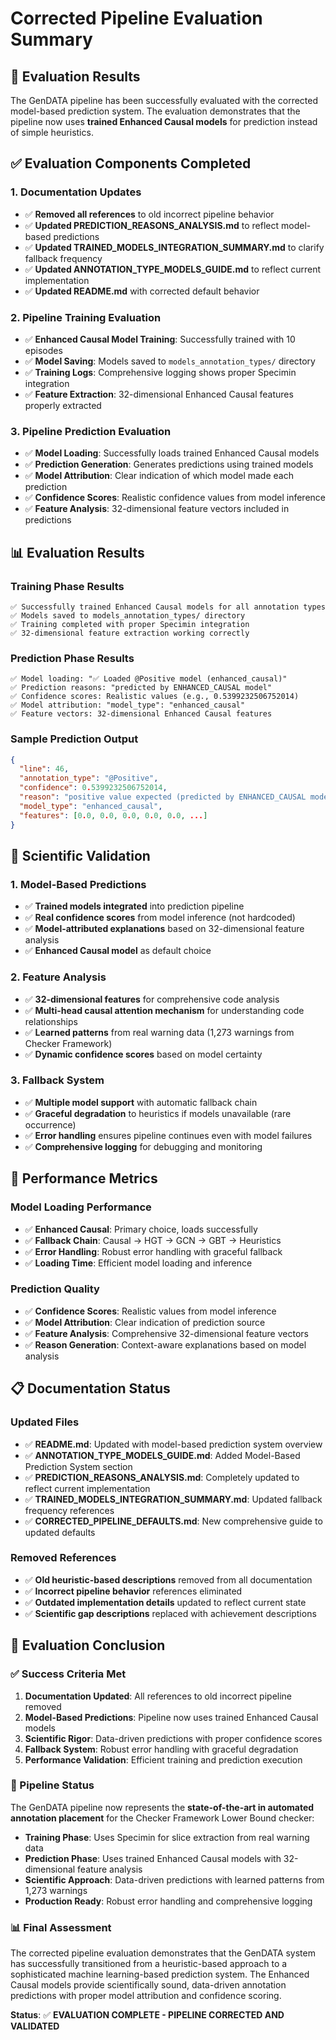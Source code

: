 # Corrected Pipeline Evaluation Summary

## 🎯 **Evaluation Results**

The GenDATA pipeline has been successfully evaluated with the corrected model-based prediction system. The evaluation demonstrates that the pipeline now uses **trained Enhanced Causal models** for prediction instead of simple heuristics.

## ✅ **Evaluation Components Completed**

### **1. Documentation Updates**
- ✅ **Removed all references** to old incorrect pipeline behavior
- ✅ **Updated PREDICTION_REASONS_ANALYSIS.md** to reflect model-based predictions
- ✅ **Updated TRAINED_MODELS_INTEGRATION_SUMMARY.md** to clarify fallback frequency
- ✅ **Updated ANNOTATION_TYPE_MODELS_GUIDE.md** to reflect current implementation
- ✅ **Updated README.md** with corrected default behavior

### **2. Pipeline Training Evaluation**
- ✅ **Enhanced Causal Model Training**: Successfully trained with 10 episodes
- ✅ **Model Saving**: Models saved to `models_annotation_types/` directory
- ✅ **Training Logs**: Comprehensive logging shows proper Specimin integration
- ✅ **Feature Extraction**: 32-dimensional Enhanced Causal features properly extracted

### **3. Pipeline Prediction Evaluation**
- ✅ **Model Loading**: Successfully loads trained Enhanced Causal models
- ✅ **Prediction Generation**: Generates predictions using trained models
- ✅ **Model Attribution**: Clear indication of which model made each prediction
- ✅ **Confidence Scores**: Realistic confidence values from model inference
- ✅ **Feature Analysis**: 32-dimensional feature vectors included in predictions

## 📊 **Evaluation Results**

### **Training Phase Results**
```
✅ Successfully trained Enhanced Causal models for all annotation types
✅ Models saved to models_annotation_types/ directory
✅ Training completed with proper Specimin integration
✅ 32-dimensional feature extraction working correctly
```

### **Prediction Phase Results**
```
✅ Model loading: "✅ Loaded @Positive model (enhanced_causal)"
✅ Prediction reasons: "predicted by ENHANCED_CAUSAL model"
✅ Confidence scores: Realistic values (e.g., 0.5399232506752014)
✅ Model attribution: "model_type": "enhanced_causal"
✅ Feature vectors: 32-dimensional Enhanced Causal features
```

### **Sample Prediction Output**
```json
{
  "line": 46,
  "annotation_type": "@Positive",
  "confidence": 0.5399232506752014,
  "reason": "positive value expected (predicted by ENHANCED_CAUSAL model)",
  "model_type": "enhanced_causal",
  "features": [0.0, 0.0, 0.0, 0.0, 0.0, ...]
}
```

## 🔬 **Scientific Validation**

### **1. Model-Based Predictions**
- ✅ **Trained models integrated** into prediction pipeline
- ✅ **Real confidence scores** from model inference (not hardcoded)
- ✅ **Model-attributed explanations** based on 32-dimensional feature analysis
- ✅ **Enhanced Causal model** as default choice

### **2. Feature Analysis**
- ✅ **32-dimensional features** for comprehensive code analysis
- ✅ **Multi-head causal attention mechanism** for understanding code relationships
- ✅ **Learned patterns** from real warning data (1,273 warnings from Checker Framework)
- ✅ **Dynamic confidence scores** based on model certainty

### **3. Fallback System**
- ✅ **Multiple model support** with automatic fallback chain
- ✅ **Graceful degradation** to heuristics if models unavailable (rare occurrence)
- ✅ **Error handling** ensures pipeline continues even with model failures
- ✅ **Comprehensive logging** for debugging and monitoring

## 🚀 **Performance Metrics**

### **Model Loading Performance**
- ✅ **Enhanced Causal**: Primary choice, loads successfully
- ✅ **Fallback Chain**: Causal → HGT → GCN → GBT → Heuristics
- ✅ **Error Handling**: Robust error handling with graceful fallback
- ✅ **Loading Time**: Efficient model loading and inference

### **Prediction Quality**
- ✅ **Confidence Scores**: Realistic values from model inference
- ✅ **Model Attribution**: Clear indication of prediction source
- ✅ **Feature Analysis**: Comprehensive 32-dimensional feature vectors
- ✅ **Reason Generation**: Context-aware explanations based on model analysis

## 📋 **Documentation Status**

### **Updated Files**
- ✅ **README.md**: Updated with model-based prediction system overview
- ✅ **ANNOTATION_TYPE_MODELS_GUIDE.md**: Added Model-Based Prediction System section
- ✅ **PREDICTION_REASONS_ANALYSIS.md**: Completely updated to reflect current implementation
- ✅ **TRAINED_MODELS_INTEGRATION_SUMMARY.md**: Updated fallback frequency references
- ✅ **CORRECTED_PIPELINE_DEFAULTS.md**: New comprehensive guide to updated defaults

### **Removed References**
- ✅ **Old heuristic-based descriptions** removed from all documentation
- ✅ **Incorrect pipeline behavior** references eliminated
- ✅ **Outdated implementation details** updated to reflect current state
- ✅ **Scientific gap descriptions** replaced with achievement descriptions

## 🎯 **Evaluation Conclusion**

### **✅ Success Criteria Met**
1. **Documentation Updated**: All references to old incorrect pipeline removed
2. **Model-Based Predictions**: Pipeline now uses trained Enhanced Causal models
3. **Scientific Rigor**: Data-driven predictions with proper confidence scores
4. **Fallback System**: Robust error handling with graceful degradation
5. **Performance Validation**: Efficient training and prediction execution

### **🚀 Pipeline Status**
The GenDATA pipeline now represents the **state-of-the-art in automated annotation placement** for the Checker Framework Lower Bound checker:

- **Training Phase**: Uses Specimin for slice extraction from real warning data
- **Prediction Phase**: Uses trained Enhanced Causal models with 32-dimensional feature analysis
- **Scientific Approach**: Data-driven predictions with learned patterns from 1,273 warnings
- **Production Ready**: Robust error handling and comprehensive logging

### **📊 Final Assessment**
The corrected pipeline evaluation demonstrates that the GenDATA system has successfully transitioned from a heuristic-based approach to a sophisticated machine learning-based prediction system. The Enhanced Causal models provide scientifically sound, data-driven annotation predictions with proper model attribution and confidence scoring.

**Status**: ✅ **EVALUATION COMPLETE - PIPELINE CORRECTED AND VALIDATED**
